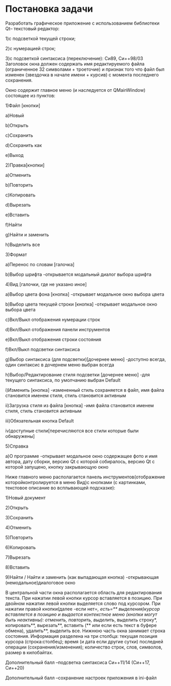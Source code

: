 # Постановка задачи
Разработать графическое приложение с использованием библиотеки Qt–
текстовый редактор:

1)с подсветкой текущей строки;

2)с нумерацией строк;

3)с подсветкой синтаксиса (переключение): Си89, Си++98/03
Заголовок окна должен содержать имя редактируемого файла 
(ограниченное 32 символами + троеточие) и признак того что файл был 
изменен (звездочка в начале имени + курсив) с момента последнего 
сохранения.

Окно содержит главное меню (и наследуется от QMainWindow) состоящее 
из пунктов: 

1)Файл [кнопки]

a)Новый

b)Открыть

c)Сохранить

d)Сохранить как

e)Выход


2)Правка[кнопки]

a)Отменить

b)Повторить

c)Копировать

d)Вырезать

e)Вставить

f)Найти

g)Найти и заменить

h)Выделить все


3)Формат

a)Перенос по словам [галочка]

b)Выбор шрифта -открывается модальный диалог выбора шрифта


4)Вид [галочки, где не указано иное]

a)Выбор цвета фона [кнопка] -открывает модальное окно выбора цвета

b)Выбор цвета текущей строки [кнопка] -открывает модальное окно выбора 
цвета

c)Вкл/Выкл отображения нумерации строк

d)Вкл/Выкл отображения панели инструментов

e)Вкл/Выкл отображения строки состояния

f)Вкл/Выкл подсветки синтаксиса

g)Выбор синтаксиса (для подсветки)[дочернее меню] -доступно всегда, 
один синтаксис в дочернем меню выбран всегда

h)Выбор/Редактирование стиля подсветки [дочернее меню] -для 
текущего синтаксиса, по умолчанию выбран Default

i)Изменить [кнопка] -измененный стиль сохраняется в файл, имя файла 
становится именем стиля, стиль становится активным

ii)Загрузка стиля из файла [кнопка] -имя файла становится именем стиля, 
стиль становится активным

iii)Обязательная кнопка Default

iv)доступные стили[перечисляются все стили которые были обнаружены]


5)Справка

a)О программе -открывает модальное окно содержащее фото и имя автора, 
дату сборки, версию Qt с которой собиралось, версию Qt с которой 
запущено, кнопку закрывающую окно

Ниже главного меню располагается панель инструментов(отображение 
которойконтролируется в меню Вид)с кнопками (с картинками, текстовое 
описание во всплывающей подсказке):

1)Новый документ

2)Открыть

3)Сохранить

4)Отменить

5)Повторить

6)Копировать

7)Вырезать

8)Вставить

9)Найти / Найти и заменить (как выпадающая кнопка) -открывающая 
(немодальное)диалоговое окно

В центральной части окна располагается область для редактирования 
текста. При нажатии левой кнопки курсор вставляется в позицию. При 
двойном нажатии левой кнопки выделяется слово под курсором. При 
нажатии правой кнопки(далее -если нет=*, есть=** выделения)курсор 
вставляется в позицию и выдается контекстное меню (кнопки могут быть 
неактивны): отменить, повторить, выделить*, выделить строку*, 
копировать**, вырезать**, вставить (** или если есть текст в буфере 
обмена), удалить**, выделить все.
Нижнюю часть окна занимает строка состояния. Информация разделена на 
три столбца: текущая позиция курсора (строка:столбец); время (и дата если 
другие сутки) последней операции (сохранения/изменения); количество 
строк, слов, символов, размер в килобайтах.

Дополнительный балл –подсветка синтаксиса Си++11/14 (Си++17, 
Си++20)

Дополнительный балл –сохранение настроек приложения в ini-файл
